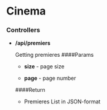 # Cinema

### Controllers

* **/api/premiers**

    Getting premieres
    ####Params
    * **size** - page size

    * **page** - page number

    ####Return
    * Premieres List in JSON-format

